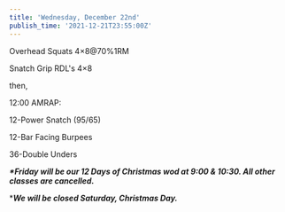 ```yaml
---
title: 'Wednesday, December 22nd'
publish_time: '2021-12-21T23:55:00Z'
---
```


Overhead Squats 4×8\@70%1RM

Snatch Grip RDL's 4×8

then,

12:00 AMRAP:

12-Power Snatch (95/65)

12-Bar Facing Burpees

36-Double Unders

***\*Friday will be our 12 Days of Christmas wod at 9:00 & 10:30. All
other classes are cancelled.***

\****We will be closed Saturday, Christmas Day.***
